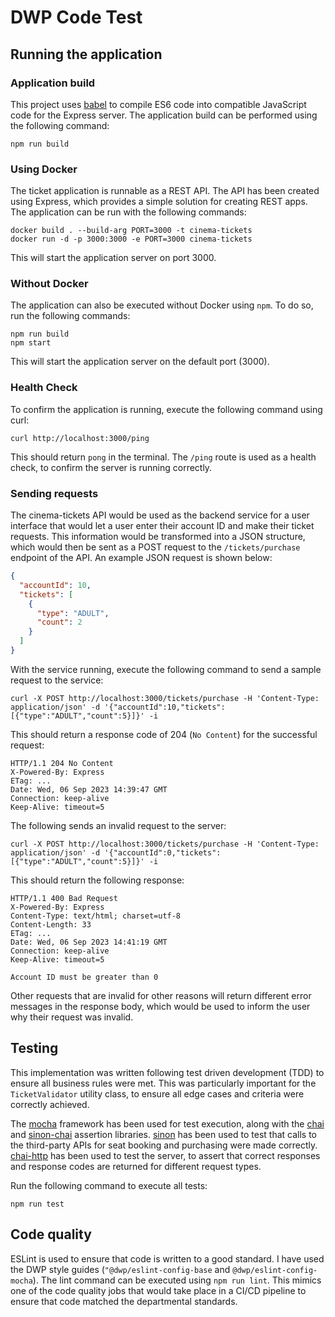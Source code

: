 # DWP Code Test
## Running the application
### Application build

This project uses [babel](https://babeljs.io/) to compile ES6 code into compatible JavaScript code for the Express server.
The application build can be performed using the following command:

`npm run build`

### Using Docker

The ticket application is runnable as a REST API. The API has been created using Express, which provides a simple solution for creating REST apps.
The application can be run with the following commands:

```shell
docker build . --build-arg PORT=3000 -t cinema-tickets
docker run -d -p 3000:3000 -e PORT=3000 cinema-tickets
```

This will start the application server on port 3000.

### Without Docker

The application can also be executed without Docker using `npm`. To do so, run the following commands:

```shell
npm run build
npm start
```

This will start the application server on the default port (3000).

### Health Check

To confirm the application is running, execute the following command using curl:

```shell
curl http://localhost:3000/ping
```

This should return `pong` in the terminal. The `/ping` route is used as a health check, to confirm the server is running correctly.

### Sending requests

The cinema-tickets API would be used as the backend service for a user interface that would let a user enter their account ID and make their ticket requests.
This information would be transformed into a JSON structure, which would then be sent as a POST request to the `/tickets/purchase` endpoint of the API.
An example JSON request is shown below:

```json
{
  "accountId": 10,
  "tickets": [
    {
      "type": "ADULT",
      "count": 2
    }
  ]
}
```

With the service running, execute the following command to send a sample request to the service:

```shell
curl -X POST http://localhost:3000/tickets/purchase -H 'Content-Type: application/json' -d '{"accountId":10,"tickets":[{"type":"ADULT","count":5}]}' -i
```

This should return a response code of 204 (`No Content`) for the successful request:

```
HTTP/1.1 204 No Content
X-Powered-By: Express
ETag: ...
Date: Wed, 06 Sep 2023 14:39:47 GMT
Connection: keep-alive
Keep-Alive: timeout=5
```

The following sends an invalid request to the server:

```shell
curl -X POST http://localhost:3000/tickets/purchase -H 'Content-Type: application/json' -d '{"accountId":0,"tickets":[{"type":"ADULT","count":5}]}' -i
```

This should return the following response:

```
HTTP/1.1 400 Bad Request
X-Powered-By: Express
Content-Type: text/html; charset=utf-8
Content-Length: 33
ETag: ...
Date: Wed, 06 Sep 2023 14:41:19 GMT
Connection: keep-alive
Keep-Alive: timeout=5

Account ID must be greater than 0
```

Other requests that are invalid for other reasons will return different error messages in the response body, which would be used to inform the user why their request was invalid.

## Testing

This implementation was written following test driven development (TDD) to ensure all business rules were met.
This was particularly important for the `TicketValidator` utility class, to ensure all edge cases and criteria were correctly achieved.

The [mocha][mocha] framework has been used for test execution, along with the [chai][chai] and [sinon-chai][sinon-chai] assertion libraries.
[sinon][sinon] has been used to test that calls to the third-party APIs for seat booking and purchasing were made correctly.
[chai-http][chai-http] has been used to test the server, to assert that correct responses and response codes are returned for different request types.

Run the following command to execute all tests:

`npm run test`

[mocha]: https://mochajs.org/
[chai]: https://www.chaijs.com/
[sinon-chai]: https://www.chaijs.com/plugins/sinon-chai/
[sinon]: https://sinonjs.org/
[chai-http]: https://www.chaijs.com/plugins/chai-http/

## Code quality

ESLint is used to ensure that code is written to a good standard. I have used the DWP style guides (`"@dwp/eslint-config-base` and `@dwp/eslint-config-mocha`).
The lint command can be executed using `npm run lint`. This mimics one of the code quality jobs that would take place in a CI/CD pipeline to ensure that
code matched the departmental standards.
